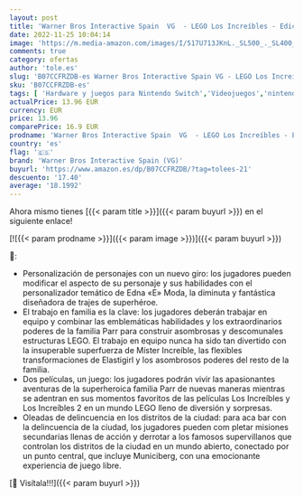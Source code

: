 ```yaml
---
layout: post
title: 'Warner Bros Interactive Spain  VG  - LEGO Los Increíbles - Edición Estándar - Nintendo Switch'
date: 2022-11-25 10:04:14
image: 'https://m.media-amazon.com/images/I/517U713JKnL._SL500_._SL400_.jpg'
comments: true
category: ofertas
author: 'tole.es'
slug: 'B07CCFRZDB-es Warner Bros Interactive Spain VG - LEGO Los Increíbles -...'
sku: 'B07CCFRZDB-es'
tags: [ 'Hardware y juegos para Nintendo Switch','Videojuegos','nintendo','warner bros interactive spain (vg)','🇪🇸', ]
actualPrice: 13.96 EUR
currency: EUR
price: 13.96
comparePrice: 16.9 EUR
prodname: 'Warner Bros Interactive Spain  VG  - LEGO Los Increíbles - Edición Estándar - Nintendo Switch'
country: 'es'
flag: '🇪🇸'
brand: 'Warner Bros Interactive Spain (VG)'
buyurl: 'https://www.amazon.es/dp/B07CCFRZDB/?tag=tolees-21'
descuento: '17.40'
average: '18.1992'
---
```


Ahora mismo tienes [{{< param title >}}]({{< param buyurl >}}) en el siguiente enlace!

[![{{< param prodname >}}]({{< param image >}})]({{< param buyurl >}})

🔎:

- Personalización de personajes con un nuevo giro: los jugadores pueden modificar el aspecto de su personaje y sus habilidades con el personalizador temático de Edna «E» Moda, la diminuta y fantástica diseñadora de trajes de superhéroe.
- El trabajo en familia es la clave: los jugadores deberán trabajar en equipo y combinar las emblemáticas habilidades y los extraordinarios poderes de la familia Parr para construir asombrosas y descomunales estructuras LEGO. El trabajo en equipo nunca ha sido tan divertido con la insuperable superfuerza de Míster Increíble, las flexibles transformaciones de Elastigirl y los asombrosos poderes del resto de la familia.
- Dos películas, un juego: los jugadores podrán vivir las apasionantes aventuras de la superheroica familia Parr de nuevas maneras mientras se adentran en sus momentos favoritos de las películas Los Increíbles y Los Increíbles 2 en un mundo LEGO lleno de diversión y sorpresas.
- Oleadas de delincuencia en los distritos de la ciudad: para aca bar con la delincuencia de la ciudad, los jugadores pueden com pletar misiones secundarias llenas de acción y derrotar a los famosos supervillanos que controlan los distritos de la ciudad en un mundo abierto, conectado por un punto central, que incluye Municiberg, con una emocionante experiencia de juego libre.

[🛒 Visítala!!!]({{< param buyurl >}})
